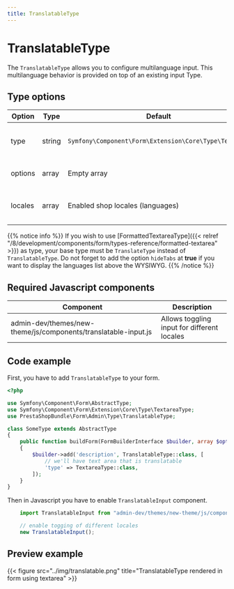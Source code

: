 ```yaml
---
title: TranslatableType
---
```


# TranslatableType

The `TranslatableType` allows you to configure multilanguage input. This multilanguage behavior is provided on top of an existing input Type.

## Type options

| Option  | Type   | Default                                               | Description                              |
| ------- | ------ | ----------------------------------------------------- | ---------------------------------------- |
| type    | string | `Symfony\Component\Form\Extension\Core\Type\TextType` | Type that you want to be translatable    |
| options | array  | Empty array                                           | Options for configured `type`            |
| locales | array  | Enabled shop locales (languages)                      | Locales in which field can be translated |

{{% notice info %}}
If you wish to use [FormattedTextareaType]({{< relref "/8/development/components/form/types-reference/formatted-textarea" >}}) as type, your base type must be `TranslateType` instead of `TranslatableType`. Do not forget to add the option `hideTabs` at **true** if you want to display the languages list above the WYSIWYG.
{{% /notice %}}



## Required Javascript components
    
| Component                                                      | Description                                 |
| -------------------------------------------------------------- | ------------------------------------------- |
| admin-dev/themes/new-theme/js/components/translatable-input.js | Allows toggling input for different locales |

## Code example

First, you have to add `TranslatableType` to your form.

```php
<?php

use Symfony\Component\Form\AbstractType;
use Symfony\Component\Form\Extension\Core\Type\TextareaType;
use PrestaShopBundle\Form\Admin\Type\TranslatableType;

class SomeType extends AbstractType
{
    public function buildForm(FormBuilderInterface $builder, array $options)
    {
        $builder->add('description', TranslatableType::class, [
            // we'll have text area that is translatable
            'type' => TextareaType::class,
        ]);
    }
}
```

Then in Javascript you have to enable `TranslatableInput` component.

```javascript
    import TranslatableInput from "admin-dev/themes/new-theme/js/components/translatable-input";

    // enable togging of different locales
    new TranslatableInput();
```

## Preview example

{{< figure src="../img/translatable.png" title="TranslatableType rendered in form using textarea" >}}
